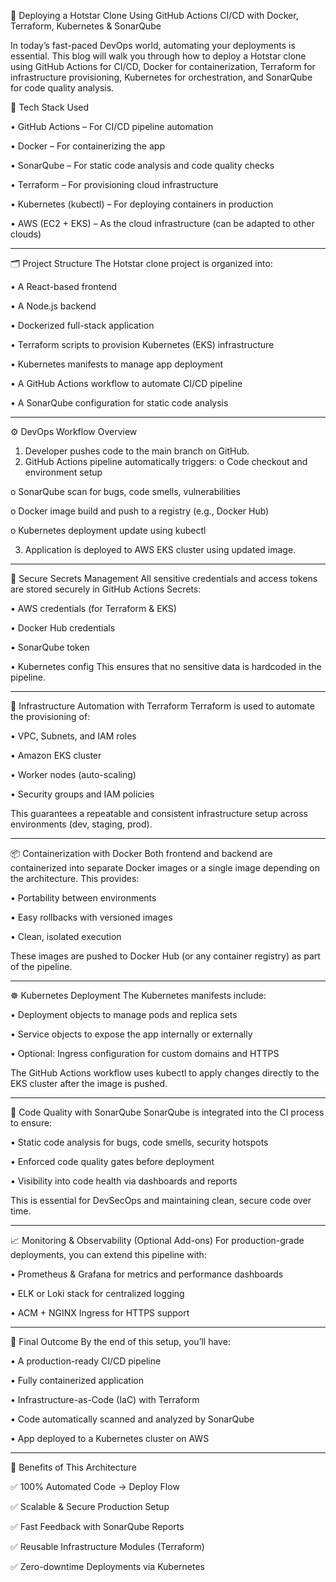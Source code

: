 🚀 Deploying a Hotstar Clone Using GitHub Actions CI/CD with Docker, Terraform, Kubernetes & SonarQube


In today’s fast-paced DevOps world, automating your deployments is essential. This blog will walk you through how to deploy a Hotstar clone using GitHub Actions for CI/CD, Docker for containerization, Terraform for infrastructure provisioning, Kubernetes for orchestration, and SonarQube for code quality analysis.

🧰 Tech Stack Used

•	GitHub Actions – For CI/CD pipeline automation

•	Docker – For containerizing the app

•	SonarQube – For static code analysis and code quality checks

•	Terraform – For provisioning cloud infrastructure

•	Kubernetes (kubectl) – For deploying containers in production

•	AWS (EC2 + EKS) – As the cloud infrastructure (can be adapted to other clouds)
________________________________________
🗂️ Project Structure
The Hotstar clone project is organized into:

•	A React-based frontend

•	A Node.js backend

•	Dockerized full-stack application

•	Terraform scripts to provision Kubernetes (EKS) infrastructure

•	Kubernetes manifests to manage app deployment

•	A GitHub Actions workflow to automate CI/CD pipeline

•	A SonarQube configuration for static code analysis
________________________________________
⚙️ DevOps Workflow Overview
1.	Developer pushes code to the main branch on GitHub.
2.	GitHub Actions pipeline automatically triggers:
o	Code checkout and environment setup

o	SonarQube scan for bugs, code smells, vulnerabilities

o	Docker image build and push to a registry (e.g., Docker Hub)

o	Kubernetes deployment update using kubectl

3.	Application is deployed to AWS EKS cluster using updated image.
________________________________________
🔐 Secure Secrets Management
All sensitive credentials and access tokens are stored securely in GitHub Actions Secrets:

•	AWS credentials (for Terraform & EKS)

•	Docker Hub credentials

•	SonarQube token

•	Kubernetes config 
This ensures that no sensitive data is hardcoded in the pipeline.
________________________________________
🧠 Infrastructure Automation with Terraform
Terraform is used to automate the provisioning of:

•	VPC, Subnets, and IAM roles

•	Amazon EKS cluster

•	Worker nodes (auto-scaling)

•	Security groups and IAM policies

This guarantees a repeatable and consistent infrastructure setup across environments (dev, staging, prod).
________________________________________
📦 Containerization with Docker
Both frontend and backend are containerized into separate Docker images or a single image depending on the architecture. This provides:

•	Portability between environments

•	Easy rollbacks with versioned images

•	Clean, isolated execution

These images are pushed to Docker Hub (or any container registry) as part of the pipeline.
________________________________________
☸️ Kubernetes Deployment
The Kubernetes manifests include:

•	Deployment objects to manage pods and replica sets

•	Service objects to expose the app internally or externally

•	Optional: Ingress configuration for custom domains and HTTPS

The GitHub Actions workflow uses kubectl to apply changes directly to the EKS cluster after the image is pushed.
________________________________________
🧪 Code Quality with SonarQube
SonarQube is integrated into the CI process to ensure:

•	Static code analysis for bugs, code smells, security hotspots

•	Enforced code quality gates before deployment

•	Visibility into code health via dashboards and reports

This is essential for DevSecOps and maintaining clean, secure code over time.
________________________________________
📈 Monitoring & Observability (Optional Add-ons)
For production-grade deployments, you can extend this pipeline with:

•	Prometheus & Grafana for metrics and performance dashboards

•	ELK or Loki stack for centralized logging

•	ACM + NGINX Ingress for HTTPS support
________________________________________
🎯 Final Outcome
By the end of this setup, you’ll have:

•	A production-ready CI/CD pipeline

•	Fully containerized application

•	Infrastructure-as-Code (IaC) with Terraform

•	Code automatically scanned and analyzed by SonarQube

•	App deployed to a Kubernetes cluster on AWS
________________________________________
📌 Benefits of This Architecture

✅ 100% Automated Code → Deploy Flow

✅ Scalable & Secure Production Setup

✅ Fast Feedback with SonarQube Reports

✅ Reusable Infrastructure Modules (Terraform)

✅ Zero-downtime Deployments via Kubernetes

